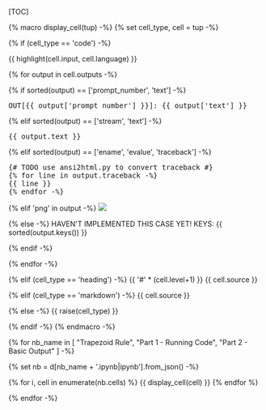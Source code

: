 [TOC]

{% macro display_cell(tup) -%}
{% set cell_type, cell = tup -%}

{% if (cell_type == 'code') -%}

{{ highlight(cell.input, cell.language) }}

{% for output in cell.outputs -%}

{% if sorted(output) == ['prompt_number', 'text'] -%}
<pre>
OUT[{{ output['prompt_number'] }}]: {{ output['text'] }}
</pre>

{% elif sorted(output) == ['stream', 'text'] -%}
<pre>
{{ output.text }}
</pre>

{% elif sorted(output) == ['ename', 'evalue', 'traceback'] -%}
<pre>
{# TODO use ansi2html.py to convert traceback #}
{% for line in output.traceback -%}
{{ line }}
{% endfor -%}
</pre>

{% elif 'png' in output -%}
<img src="{{ output.png }}"></img>

{% else -%}
HAVEN'T IMPLEMENTED THIS CASE YET! KEYS: {{ sorted(output.keys()) }}

{% endif -%}

{% endfor -%}

{% elif (cell_type == 'heading') -%}
{{ '#' * (cell.level+1) }} {{ cell.source }}

{% elif (cell_type == 'markdown') -%}
{{ cell.source }}

{% else -%}
{{ raise(cell_type) }}

{% endif -%}
{% endmacro -%}

{% for nb_name in [
    "Trapezoid Rule",
    "Part 1 - Running Code",
    "Part 2 - Basic Output"
] -%}

{% set nb = d[nb_name + '.ipynb|ipynb'].from_json() -%}

{% for i, cell in enumerate(nb.cells) %}
{{ display_cell(cell) }}
{% endfor %}

{% endfor -%}
